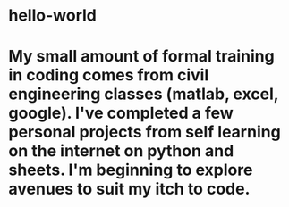 # hello-world
# My small amount of formal training in coding comes from civil engineering classes (matlab, excel, google). I've completed a few personal projects from self learning on the internet on python and sheets. I'm beginning to explore avenues to suit my itch to code. 

